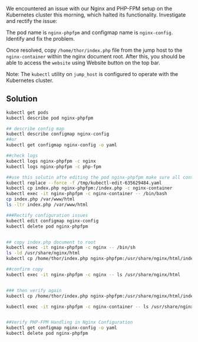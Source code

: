 We encountered an issue with our Nginx and PHP-FPM setup on the Kubernetes cluster this morning, which halted its functionality. Investigate and rectify the issue:

The pod name is `nginx-phpfpm` and configmap name is `nginx-config`. Identify and fix the problem.

Once resolved, copy `/home/thor/index.php` file from the jump host to the `nginx-container` within the nginx document root. After this, you should be able to access the `website` using Website button on the top bar.

Note: The `kubectl` utility on `jump_host` is configured to operate with the Kubernetes cluster.

## Solution
```bash
kubectl get pods
kubectl describe pod nginx-phpfpm

## describe config map
kubectl describe configmap nginx-config
##or
kubectl get configmap nginx-config -o yaml

##check logs
kubectl logs nginx-phpfpm -c nginx
kubectl logs nginx-phpfpm -c php-fpm

##use this solutin afte editing the pod nginx-phpfpm make sure all containers have the /var/www/html dir not something else
kubectl replace --force -f /tmp/kubectl-edit-635629484.yaml
kubectl cp index.php nginx-phpfpm:/index.php -c nginx-container
kubectl exec -it nginx-phpfpm -c nginx-container -- /bin/bash
cp index.php /var/www/html
ls -ltr index.php /var/www/html

###Rectify configuration issues
kubectl edit configmap nginx-config
kubectl delete pod nginx-phpfpm


## copy index.php document to root
kubectl exec -it nginx-phpfpm -c nginx -- /bin/sh
ls -ld /usr/share/nginx/html
kubectl cp /home/thor/index.php nginx-phpfpm:/usr/share/nginx/html/index.php -c nginx

##confirm copy
kubectl exec -it nginx-phpfpm -c nginx -- ls /usr/share/nginx/html


### then verify again
kubectl cp /home/thor/index.php nginx-phpfpm:/usr/share/nginx/html/index.php -c nginx-container

kubectl exec -it nginx-phpfpm -c nginx-container -- ls /usr/share/nginx/html


##Verify PHP-FPM Handling in Nginx Configuration
kubectl get configmap nginx-config -o yaml
kubectl delete pod nginx-phpfpm
```